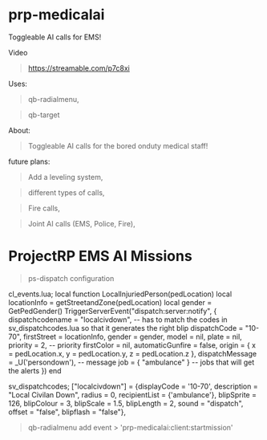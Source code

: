# prp-medicalai
Toggleable AI calls for EMS!

Video
>https://streamable.com/p7c8xi

Uses:
>qb-radialmenu,

>qb-target

About:
>Toggleable AI calls for the bored onduty medical staff!

future plans:
> Add a leveling system,

> different types of calls,

> Fire calls,

> Joint AI calls (EMS, Police, Fire),

# ProjectRP EMS AI Missions

>ps-dispatch configuration

cl_events.lua;
local function LocalInjuriedPerson(pedLocation)
    local locationInfo = getStreetandZone(pedLocation)
    local gender = GetPedGender()
    TriggerServerEvent("dispatch:server:notify", {
        dispatchcodename = "localcivdown", -- has to match the codes in sv_dispatchcodes.lua so that it generates the right blip
        dispatchCode = "10-70",
        firstStreet = locationInfo,
        gender = gender,
        model = nil,
        plate = nil,
        priority = 2, -- priority
        firstColor = nil,
        automaticGunfire = false,
        origin = {
            x = pedLocation.x,
            y = pedLocation.y,
            z = pedLocation.z
        },
        dispatchMessage = _U('persondown'), -- message
        job = { "ambulance" } -- jobs that will get the alerts
    })
end

sv_dispatchcodes;
    ["localcivdown"] =  {displayCode = '10-70', description = "Local Civilan Down", radius = 0, recipientList = {'ambulance'}, blipSprite = 126, blipColour = 3, blipScale = 1.5, blipLength = 2, sound = "dispatch", offset = "false", blipflash = "false"},


>qb-radialmenu add event > 'prp-medicalai:client:startmission'

